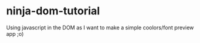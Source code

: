 # ninja-dom-tutorial
Using javascript in the DOM as I want to make a simple coolors/font preview app ;o)

